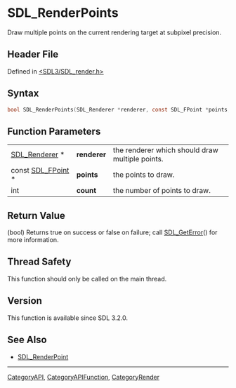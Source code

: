 # SDL_RenderPoints

Draw multiple points on the current rendering target at subpixel precision.

## Header File

Defined in [<SDL3/SDL_render.h>](https://github.com/libsdl-org/SDL/blob/main/include/SDL3/SDL_render.h)

## Syntax

```c
bool SDL_RenderPoints(SDL_Renderer *renderer, const SDL_FPoint *points, int count);
```

## Function Parameters

|                                  |              |                                                 |
| -------------------------------- | ------------ | ----------------------------------------------- |
| [SDL_Renderer](SDL_Renderer) *   | **renderer** | the renderer which should draw multiple points. |
| const [SDL_FPoint](SDL_FPoint) * | **points**   | the points to draw.                             |
| int                              | **count**    | the number of points to draw.                   |

## Return Value

(bool) Returns true on success or false on failure; call
[SDL_GetError](SDL_GetError)() for more information.

## Thread Safety

This function should only be called on the main thread.

## Version

This function is available since SDL 3.2.0.

## See Also

- [SDL_RenderPoint](SDL_RenderPoint)

----
[CategoryAPI](CategoryAPI), [CategoryAPIFunction](CategoryAPIFunction), [CategoryRender](CategoryRender)

